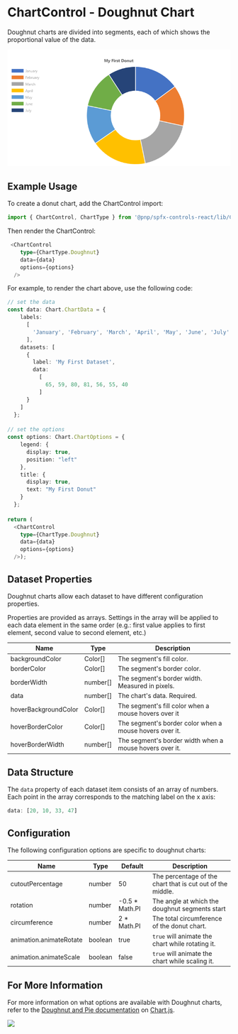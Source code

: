 # ChartControl - Doughnut Chart

Doughnut charts are divided into segments, each of which shows the proportional value of the data.

![Default Donut Chart](../../assets/DoughnutChart.png)

## Example Usage

To create a donut chart, add the ChartControl import:

```TypeScript
import { ChartControl, ChartType } from '@pnp/spfx-controls-react/lib/ChartControl';
```

Then render the ChartControl:

```TypeScript
 <ChartControl
    type={ChartType.Doughnut}
    data={data}
    options={options}
  />
```

For example, to render the chart above, use the following code:

```TypeScript
// set the data
const data: Chart.ChartData = {
    labels:
      [
        'January', 'February', 'March', 'April', 'May', 'June', 'July'
      ],
    datasets: [
      {
        label: 'My First Dataset',
        data:
          [
            65, 59, 80, 81, 56, 55, 40
          ]
      }
    ]
  };

// set the options
const options: Chart.ChartOptions = {
    legend: {
      display: true,
      position: "left"
    },
    title: {
      display: true,
      text: "My First Donut"
    }
  };

return (
  <ChartControl
    type={ChartType.Doughnut}
    data={data}
    options={options}
  />);
```

## Dataset Properties

Doughnut charts allow each dataset to have different configuration properties.

Properties are provided as arrays. Settings in the array will be applied to each data element in the same order (e.g.: first value applies to first element, second value to second element, etc.)

| Name                 | Type     | Description                                             |
| -------------------- | -------- | ------------------------------------------------------- |
| backgroundColor      | Color[]  | The segment's fill color.                               |
| borderColor          | Color[]  | The segment's border color.                             |
| borderWidth          | number[] | The segment's border width. Measured in pixels.         |
| data                 | number[] | The chart's data. Required.                             |
| hoverBackgroundColor | Color[]  | The segment's fill color when a mouse hovers over it    |
| hoverBorderColor     | Color[]  | The segment's border color when a mouse hovers over it. |
| hoverBorderWidth     | number[] | The segment's border width when a mouse hovers over it. |

## Data Structure

The `data` property of each dataset item consists of an array of numbers. Each point in the array corresponds to the matching label on the x axis:

```TypeScript
data: [20, 10, 33, 47]
```

## Configuration

The following configuration options are specific to doughnut charts:

| Name | Type | Default | Description |
| ---- | ---- | ---- | ---- |
| cutoutPercentage | number | 50 | The percentage of the chart that is cut out of the middle. |
| rotation | number | -0.5 * Math.PI | The angle at which the doughnut segments start |
| circumference | number | 2 * Math.PI | The total circumference of the donut chart. |
| animation.animateRotate | boolean | true | `true` will animate the chart while rotating it.  |
| animation.animateScale | boolean | false | `true` will animate the chart while scaling it.  |

## For More Information

For more information on what options are available with Doughnut charts, refer to the [Doughnut and Pie documentation](https://www.chartjs.org/docs/latest/charts/doughnut.html) on [Chart.js](https://www.chartjs.org).

![](https://telemetry.sharepointpnp.com/sp-dev-fx-controls-react/wiki/controls/charts/DoughnutChart)
